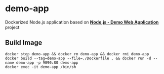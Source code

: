# demo-app

Dockerized Node.js application based on **[Node.js - Demo Web Application](https://github.com/benc-uk/nodejs-demoapp)**
project

Build Image
-----------
```shell
docker stop demo-app && docker rm demo-app && docker rmi demo-app
docker build --tag=demo-app --file=./Dockerfile . && docker run -d --name demo-app -p 9090:80 demo-app
docker exec -it demo-app /bin/sh
```
